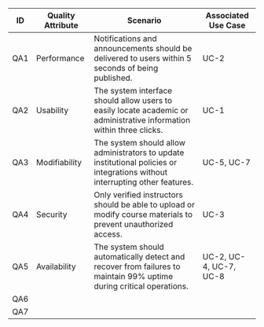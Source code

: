 | ID | Quality Attribute | Scenario | Associated Use Case |
|----|-------------------|-----------|---------------------|
|  QA1  |        Performance           |   Notifications and announcements should be delivered to users within 5 seconds of being published.        |        UC-2             |
|  QA2  |        Usability           |     The system interface should allow users to easily locate academic or administrative information within three clicks.      |       UC-1              |
|  QA3  |      Modifiability              |   The system should allow administrators to update institutional policies or integrations without interrupting other features.        |     UC-5, UC-7                |
|  QA4  |     Security              |     Only verified instructors should be able to upload or modify course materials to prevent unauthorized access.      |       UC-3              |
|  QA5  |      Availability             |    The system should automatically detect and recover from failures to maintain 99% uptime during critical operations.       |      UC-2, UC-4, UC-7, UC-8               |
|  QA6  |                   |           |                     |
|  QA7  |                   |           |                     |
